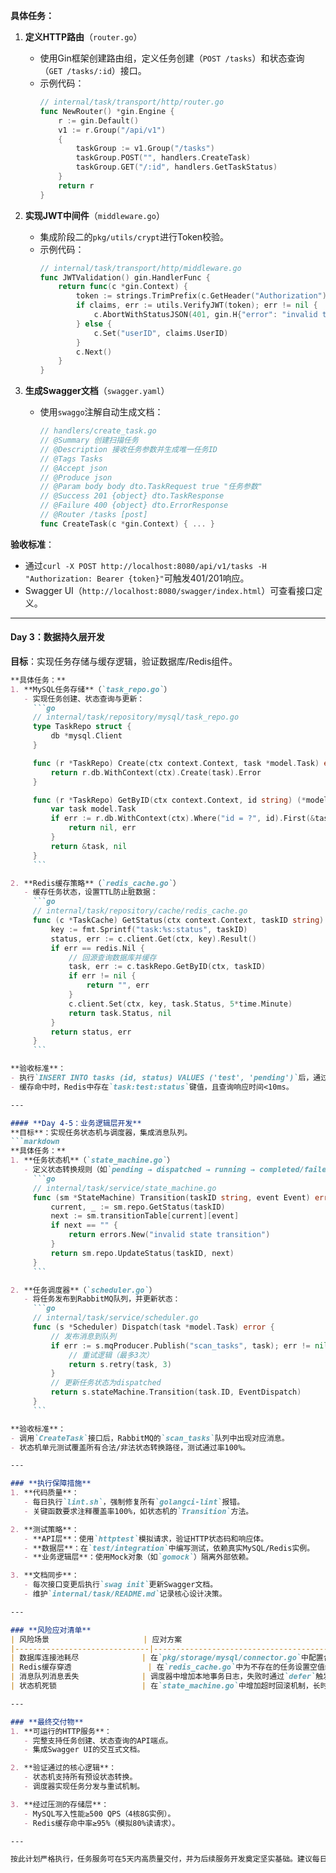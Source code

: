 **具体任务：**
1. **定义HTTP路由**（`router.go`）
   - 使用Gin框架创建路由组，定义任务创建（`POST /tasks`）和状态查询（`GET /tasks/:id`）接口。
   - 示例代码：
     ```go
     // internal/task/transport/http/router.go
     func NewRouter() *gin.Engine {
         r := gin.Default()
         v1 := r.Group("/api/v1")
         {
             taskGroup := v1.Group("/tasks")
             taskGroup.POST("", handlers.CreateTask)
             taskGroup.GET("/:id", handlers.GetTaskStatus)
         }
         return r
     }
     ```

2. **实现JWT中间件**（`middleware.go`）
   - 集成阶段二的`pkg/utils/crypt`进行Token校验。
   - 示例代码：
     ```go
     // internal/task/transport/http/middleware.go
     func JWTValidation() gin.HandlerFunc {
         return func(c *gin.Context) {
             token := strings.TrimPrefix(c.GetHeader("Authorization"), "Bearer ")
             if claims, err := utils.VerifyJWT(token); err != nil {
                 c.AbortWithStatusJSON(401, gin.H{"error": "invalid token"})
             } else {
                 c.Set("userID", claims.UserID)
             }
             c.Next()
         }
     }
     ```

3. **生成Swagger文档**（`swagger.yaml`）
   - 使用`swaggo`注解自动生成文档：
     ```go
     // handlers/create_task.go
     // @Summary 创建扫描任务
     // @Description 接收任务参数并生成唯一任务ID
     // @Tags Tasks
     // @Accept json
     // @Produce json
     // @Param body body dto.TaskRequest true "任务参数"
     // @Success 201 {object} dto.TaskResponse
     // @Failure 400 {object} dto.ErrorResponse
     // @Router /tasks [post]
     func CreateTask(c *gin.Context) { ... }
     ```

**验收标准**：
- 通过`curl -X POST http://localhost:8080/api/v1/tasks -H "Authorization: Bearer {token}"`可触发401/201响应。
- Swagger UI（`http://localhost:8080/swagger/index.html`）可查看接口定义。

---

#### **Day 3：数据持久层开发**
**目标**：实现任务存储与缓存逻辑，验证数据库/Redis组件。
```markdown
**具体任务：**
1. **MySQL任务存储**（`task_repo.go`）
   - 实现任务创建、状态查询与更新：
     ```go
     // internal/task/repository/mysql/task_repo.go
     type TaskRepo struct {
         db *mysql.Client
     }

     func (r *TaskRepo) Create(ctx context.Context, task *model.Task) error {
         return r.db.WithContext(ctx).Create(task).Error
     }

     func (r *TaskRepo) GetByID(ctx context.Context, id string) (*model.Task, error) {
         var task model.Task
         if err := r.db.WithContext(ctx).Where("id = ?", id).First(&task).Error; err != nil {
             return nil, err
         }
         return &task, nil
     }
     ```

2. **Redis缓存策略**（`redis_cache.go`）
   - 缓存任务状态，设置TTL防止脏数据：
     ```go
     // internal/task/repository/cache/redis_cache.go
     func (c *TaskCache) GetStatus(ctx context.Context, taskID string) (string, error) {
         key := fmt.Sprintf("task:%s:status", taskID)
         status, err := c.client.Get(ctx, key).Result()
         if err == redis.Nil {
             // 回源查询数据库并缓存
             task, err := c.taskRepo.GetByID(ctx, taskID)
             if err != nil {
                 return "", err
             }
             c.client.Set(ctx, key, task.Status, 5*time.Minute)
             return task.Status, nil
         }
         return status, err
     }
     ```

**验收标准**：
- 执行`INSERT INTO tasks (id, status) VALUES ('test', 'pending')`后，通过`GET /tasks/test`接口返回状态码200。
- 缓存命中时，Redis中存在`task:test:status`键值，且查询响应时间<10ms。

---

#### **Day 4-5：业务逻辑层开发**
**目标**：实现任务状态机与调度器，集成消息队列。
```markdown
**具体任务：**
1. **任务状态机**（`state_machine.go`）
   - 定义状态转换规则（如`pending → dispatched → running → completed/failed`）：
     ```go
     // internal/task/service/state_machine.go
     func (sm *StateMachine) Transition(taskID string, event Event) error {
         current, _ := sm.repo.GetStatus(taskID)
         next := sm.transitionTable[current][event]
         if next == "" {
             return errors.New("invalid state transition")
         }
         return sm.repo.UpdateStatus(taskID, next)
     }
     ```

2. **任务调度器**（`scheduler.go`）
   - 将任务发布到RabbitMQ队列，并更新状态：
     ```go
     // internal/task/service/scheduler.go
     func (s *Scheduler) Dispatch(task *model.Task) error {
         // 发布消息到队列
         if err := s.mqProducer.Publish("scan_tasks", task); err != nil {
             // 重试逻辑（最多3次）
             return s.retry(task, 3)
         }
         // 更新任务状态为dispatched
         return s.stateMachine.Transition(task.ID, EventDispatch)
     }
     ```

**验收标准**：
- 调用`CreateTask`接口后，RabbitMQ的`scan_tasks`队列中出现对应消息。
- 状态机单元测试覆盖所有合法/非法状态转换路径，测试通过率100%。

---

### **执行保障措施**
1. **代码质量**：
   - 每日执行`lint.sh`，强制修复所有`golangci-lint`报错。
   - 关键函数要求注释覆盖率100%，如状态机的`Transition`方法。

2. **测试策略**：
   - **API层**：使用`httptest`模拟请求，验证HTTP状态码和响应体。
   - **数据层**：在`test/integration`中编写测试，依赖真实MySQL/Redis实例。
   - **业务逻辑层**：使用Mock对象（如`gomock`）隔离外部依赖。

3. **文档同步**：
   - 每次接口变更后执行`swag init`更新Swagger文档。
   - 维护`internal/task/README.md`记录核心设计决策。

---

### **风险应对清单**
| 风险场景                     | 应对方案                                                                 |
|------------------------------|--------------------------------------------------------------------------|
| 数据库连接池耗尽              | 在`pkg/storage/mysql/connector.go`中配置合理的`max_open_conns`（建议=CPU核数*2） |
| Redis缓存穿透                 | 在`redis_cache.go`中为不存在的任务设置空值缓存（`SET task:xxx:status "" NX EX 30`） |
| 消息队列消息丢失              | 调度器中增加本地事务日志，失败时通过`defer`触发补偿任务                     |
| 状态机死锁                   | 在`state_machine.go`中增加超时回滚机制，长时间未完成的任务自动标记为`failed` |

---

### **最终交付物**
1. **可运行的HTTP服务**：
   - 完整支持任务创建、状态查询的API端点。
   - 集成Swagger UI的交互式文档。

2. **验证通过的核心逻辑**：
   - 状态机支持所有预设状态转换。
   - 调度器实现任务分发与重试机制。

3. **经过压测的存储层**：
   - MySQL写入性能≥500 QPS（4核8G实例）。
   - Redis缓存命中率≥95%（模拟80%读请求）。

---

按此计划严格执行，任务服务可在5天内高质量交付，并为后续服务开发奠定坚实基础。建议每日晨会同步进度，及时调整资源分配。